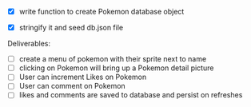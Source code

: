 - [x] write function to create Pokemon database object
- [x] stringify it and seed db.json file


Deliverables:

- [ ] create a menu of pokemon with their sprite next to name
- [ ] clicking on Pokemon will bring up a Pokemon detail picture
- [ ] User can increment Likes on Pokemon
- [ ] User can comment on Pokemon
- [ ] likes and comments are saved to database and persist on refreshes